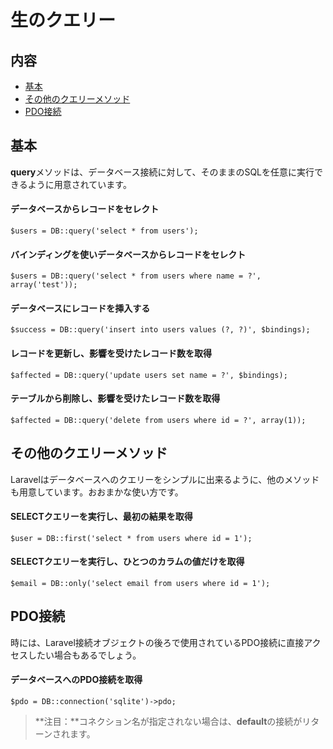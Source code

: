 # 生のクエリー

## 内容

- [基本](#the-basics)
- [その他のクエリーメソッド](#other-query-methods)
- [PDO接続](#pdo-connections)

<a name="the-bascis"></a>
## 基本

**query**メソッドは、データベース接続に対して、そのままのSQLを任意に実行できるように用意されています。

#### データベースからレコードをセレクト

	$users = DB::query('select * from users');

#### バインディングを使いデータベースからレコードをセレクト

	$users = DB::query('select * from users where name = ?', array('test'));

#### データベースにレコードを挿入する

	$success = DB::query('insert into users values (?, ?)', $bindings);

#### レコードを更新し、影響を受けたレコード数を取得

	$affected = DB::query('update users set name = ?', $bindings);

#### テーブルから削除し、影響を受けたレコード数を取得

	$affected = DB::query('delete from users where id = ?', array(1));

<a name="other-query-methods"></a>
## その他のクエリーメソッド

Laravelはデータベースへのクエリーをシンプルに出来るように、他のメソッドも用意しています。おおまかな使い方です。

#### SELECTクエリーを実行し、最初の結果を取得

	$user = DB::first('select * from users where id = 1');

#### SELECTクエリーを実行し、ひとつのカラムの値だけを取得

	$email = DB::only('select email from users where id = 1');

<a name="pdo-connections"></a>
## PDO接続

時には、Laravel接続オブジェクトの後ろで使用されているPDO接続に直接アクセスしたい場合もあるでしょう。

#### データベースへのPDO接続を取得

	$pdo = DB::connection('sqlite')->pdo;

> **注目：**コネクション名が指定されない場合は、**default**の接続がリターンされます。